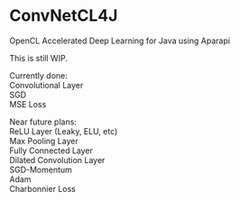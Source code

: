 # ConvNetCL4J
OpenCL Accelerated Deep Learning for Java using Aparapi

This is still WIP.  

Currently done:  
Convolutional Layer  
SGD  
MSE Loss  

Near future plans:  
ReLU Layer (Leaky, ELU, etc)  
Max Pooling Layer  
Fully Connected Layer  
Dilated Convolution Layer  
SGD-Momentum  
Adam  
Charbonnier Loss  

